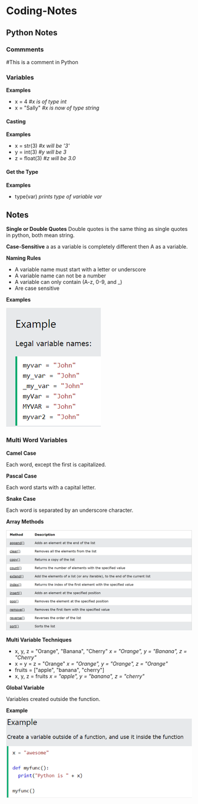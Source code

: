 # Coding-Notes

## Python Notes

### Commments

#This is a comment in Python

### Variables

**Examples**
- x = 4          *#x is of type int*
- x = "Sally"    *#x is now of type string*

#### Casting

**Examples**
- x = str(3)    *#x will be '3'*
- y = int(3)    *#y will be 3*
- z = float(3)  *#z will be 3.0*

#### Get the Type

**Examples**
- type(var)  *prints type of variable var*

## Notes

**Single or Double Quotes**
Double quotes is the same thing as single quotes in python, both mean string.

**Case-Sensitive**
a as a variable is completely different then A as a variable.

**Naming Rules**
- A variable name must start with a letter or underscore
- A variable name can not be a number
- A variable can only contain (A-z, 0-9, and _)
- Are case sensitive

**Examples**

![Array Methods](https://github.com/jstrand28/Coding-Notes/blob/main/Variable_example1.png)

### Multi Word Variables

**Camel Case**

Each word, except the first is capitalized.

**Pascal Case**

Each word starts with a capital letter.

**Snake Case**

Each word is separated by an underscore character.

**Array Methods**

![Array Methods](https://github.com/jstrand28/Coding-Notes/blob/main/ArrayMethods.PNG)

**Multi Variable Techniques**

- x, y, z = "Orange", "Banana", "Cherry"  *x = "Orange", y = "Banana", z = "Cherry"*
- x = y = z = "Orange"  *x = "Orange", y = "Orange", z = "Orange"*
- fruits = ["apple", "banana", "cherry"]
- x, y, z = fruits *x = "apple", y = "banana", z = "cherry"*

**Global Variable**

Variables created outside the function.

**Example**

![Array Methods](https://github.com/jstrand28/Coding-Notes/blob/main/Variable_example2.png)

